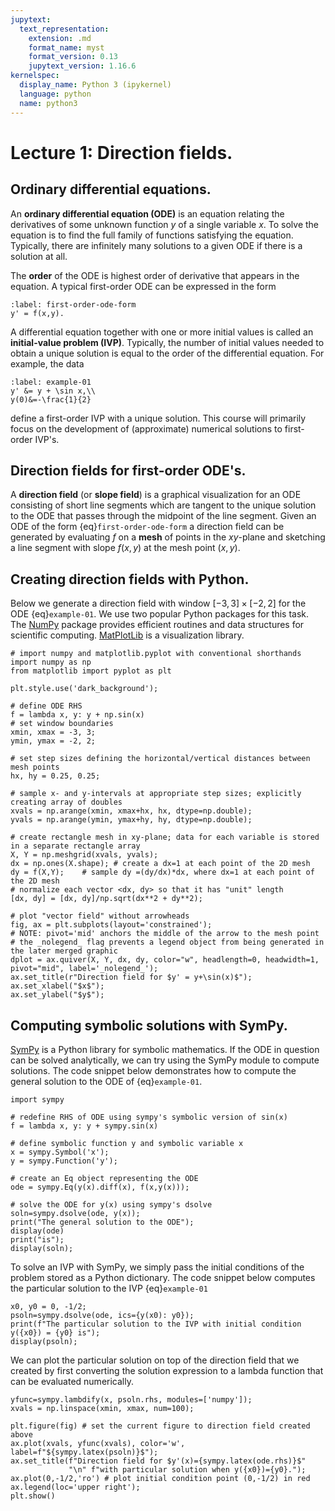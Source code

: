 ```yaml
---
jupytext:
  text_representation:
    extension: .md
    format_name: myst
    format_version: 0.13
    jupytext_version: 1.16.6
kernelspec:
  display_name: Python 3 (ipykernel)
  language: python
  name: python3
---
```


# Lecture 1: Direction fields.

## Ordinary differential equations.

An **ordinary differential equation (ODE)** is an equation relating the derivatives of some unknown function $y$ of a single variable $x$.  To solve the equation is to find the full family of functions satisfying the equation.  Typically, there are infinitely many solutions to a given ODE if there is a solution at all.

The **order** of the ODE is highest order of derivative that appears in the equation.
A typical first-order ODE can be expressed in the form
```{math}
:label: first-order-ode-form
y' = f(x,y).
```

A differential equation together with one or more initial values is called an **initial-value problem (IVP)**.
Typically, the number of initial values needed to obtain a unique solution is equal to the order of the differential equation.
For example, the data
```{math}
:label: example-01
y' &= y + \sin x,\\
y(0)&=-\frac{1}{2}
```
define a first-order IVP with a unique solution.
This course will primarily focus on the development of (approximate) numerical solutions to first-order IVP's.

## Direction fields for first-order ODE's.

A **direction field** (or **slope field**) is a graphical visualization for an ODE consisting of short line segments which are tangent to the unique solution to the ODE that passes through the midpoint of the line segment.
Given an ODE of the form {eq}`first-order-ode-form` a direction field can be generated by evaluating $f$ on a **mesh** of points in the $xy$-plane and sketching a line segment with slope $f(x,y)$ at the mesh point $(x,y)$.

## Creating direction fields with Python.

Below we generate a direction field with window $[-3, 3]\times [-2, 2]$ for the ODE {eq}`example-01`.
We use two popular Python packages for this task.
The [NumPy](https://numpy.org/doc/stable/index.html) package provides efficient routines and data structures for scientific computing.
[MatPlotLib](https://matplotlib.org/stable/) is a visualization library.

```{code-cell}
# import numpy and matplotlib.pyplot with conventional shorthands
import numpy as np 
from matplotlib import pyplot as plt

plt.style.use('dark_background');

# define ODE RHS
f = lambda x, y: y + np.sin(x)
# set window boundaries
xmin, xmax = -3, 3;
ymin, ymax = -2, 2;

# set step sizes defining the horizontal/vertical distances between mesh points
hx, hy = 0.25, 0.25;

# sample x- and y-intervals at appropriate step sizes; explicitly creating array of doubles
xvals = np.arange(xmin, xmax+hx, hx, dtype=np.double);
yvals = np.arange(ymin, ymax+hy, hy, dtype=np.double);

# create rectangle mesh in xy-plane; data for each variable is stored in a separate rectangle array
X, Y = np.meshgrid(xvals, yvals);
dx = np.ones(X.shape); # create a dx=1 at each point of the 2D mesh
dy = f(X,Y);    # sample dy =(dy/dx)*dx, where dx=1 at each point of the 2D mesh
# normalize each vector <dx, dy> so that it has "unit" length
[dx, dy] = [dx, dy]/np.sqrt(dx**2 + dy**2);

# plot "vector field" without arrowheads
fig, ax = plt.subplots(layout='constrained');
# NOTE: pivot='mid' anchors the middle of the arrow to the mesh point
# the _nolegend_ flag prevents a legend object from being generated in the later merged graphic
dplot = ax.quiver(X, Y, dx, dy, color="w", headlength=0, headwidth=1, pivot="mid", label='_nolegend_'); 
ax.set_title(r"Direction field for $y' = y+\sin(x)$");
ax.set_xlabel("$x$");
ax.set_ylabel("$y$");
```

## Computing symbolic solutions with SymPy.

[SymPy](https://docs.sympy.org/latest/index.html) is a Python library for symbolic mathematics.
If the ODE in question can be solved analytically, we can try using the SymPy module to compute solutions.
The code snippet below demonstrates how to compute the general solution to the ODE of {eq}`example-01`.

```{code-cell}
import sympy

# redefine RHS of ODE using sympy's symbolic version of sin(x)
f = lambda x, y: y + sympy.sin(x)

# define symbolic function y and symbolic variable x
x = sympy.Symbol('x');
y = sympy.Function('y');

# create an Eq object representing the ODE
ode = sympy.Eq(y(x).diff(x), f(x,y(x)));

# solve the ODE for y(x) using sympy's dsolve
soln=sympy.dsolve(ode, y(x)); 
print("The general solution to the ODE");
display(ode)
print("is");
display(soln);
```

To solve an IVP with SymPy, we simply pass the initial conditions of the problem stored as a Python dictionary.  The code snippet below computes the particular solution to the IVP {eq}`example-01`

```{code-cell}
x0, y0 = 0, -1/2;
psoln=sympy.dsolve(ode, ics={y(x0): y0}); 
print(f"The particular solution to the IVP with initial condition y({x0}) = {y0} is");
display(psoln);
```

We can plot the particular solution on top of the direction field that we created by first converting the solution expression to a lambda function that can be evaluated numerically.

```{code-cell}
yfunc=sympy.lambdify(x, psoln.rhs, modules=['numpy']); 
xvals = np.linspace(xmin, xmax, num=100);

plt.figure(fig) # set the current figure to direction field created above
ax.plot(xvals, yfunc(xvals), color='w', label=f"${sympy.latex(psoln)}$");
ax.set_title(f"Direction field for $y'(x)={sympy.latex(ode.rhs)}$" 
             "\n" f"with particular solution when y({x0})={y0}.");
ax.plot(0,-1/2,'ro') # plot initial condition point (0,-1/2) in red
ax.legend(loc='upper right');
plt.show()
```
